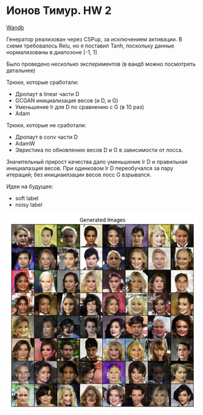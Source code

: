 # Ионов Тимур. HW 2

[Wandb](https://wandb.ai/t-ionov/deep_gen/runs/dcgan_tanh_lr_2)

Генератор реализован через CSPup, за исключением активации. В схеме требовалось Relu, но я поставил Tanh, поскольку данные нормализованы в диапозоне [-1, 1]

Было проведено несколько экспериментов (в вандб можно посмотреть детальнее)

Трюки, которые сработали:
- Дропаут в linear части D
-  GCGAN инициализация весов (и D, и G)
- Уменьшение lr для D по сравнению с G (в 10 раз)
- Adam 

Трюки, которые не сработали:
- Дропаут в conv части D
- AdamW
- Эвристика по обновлению весов D и G в зависимости от лосса.

Значительный прирост качества дало уменьшение lr D и правильная инициалазция весов. При одинковом lr D переобучался за пару итераций; без инициаилзации весов лосс G взрывался.

Идеи на будущее:
- soft label
- noisy label


![alt text](result.jpg)